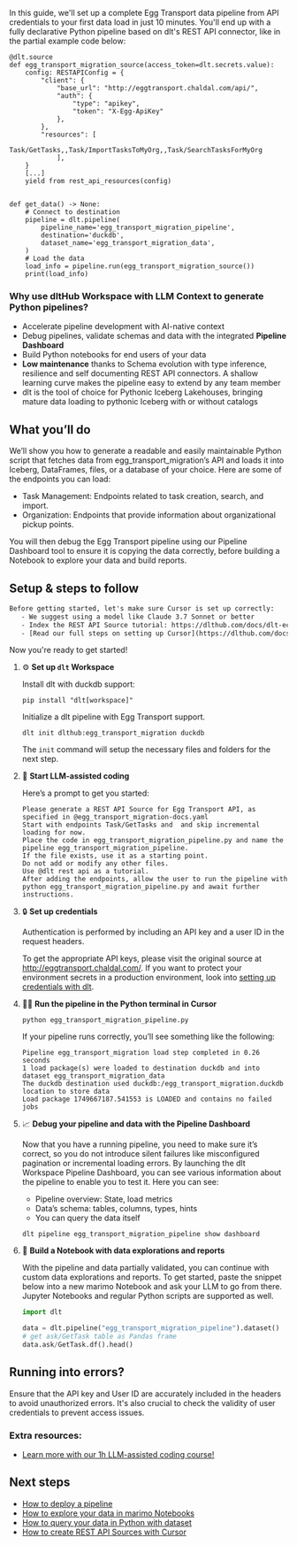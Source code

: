 In this guide, we'll set up a complete Egg Transport data pipeline from API credentials to your first data load in just 10 minutes. You'll end up with a fully declarative Python pipeline based on dlt's REST API connector, like in the partial example code below:

```python-outcome
@dlt.source
def egg_transport_migration_source(access_token=dlt.secrets.value):
    config: RESTAPIConfig = {
        "client": {
            "base_url": "http://eggtransport.chaldal.com/api/",
            "auth": {
                "type": "apikey",
                "token": "X-Egg-ApiKey"
            },
        },
        "resources": [
            Task/GetTasks,,Task/ImportTasksToMyOrg,,Task/SearchTasksForMyOrg
            ],
    }
    [...]
    yield from rest_api_resources(config)


def get_data() -> None:
    # Connect to destination
    pipeline = dlt.pipeline(
        pipeline_name='egg_transport_migration_pipeline',
        destination='duckdb',
        dataset_name='egg_transport_migration_data', 
    )
    # Load the data
    load_info = pipeline.run(egg_transport_migration_source())
    print(load_info) 
```

### Why use dltHub Workspace with LLM Context to generate Python pipelines?

- Accelerate pipeline development with AI-native context
- Debug pipelines, validate schemas and data with the integrated **Pipeline Dashboard**
- Build Python notebooks for end users of your data
- **Low maintenance** thanks to Schema evolution with type inference, resilience and self documenting REST API connectors. A shallow learning curve makes the pipeline easy to extend by any team member
- dlt is the tool of choice for Pythonic Iceberg Lakehouses, bringing mature data loading to pythonic Iceberg with or without catalogs

## What you’ll do

We’ll show you how to generate a readable and easily maintainable Python script that fetches data from egg_transport_migration’s API and loads it into Iceberg, DataFrames, files, or a database of your choice. Here are some of the endpoints you can load:

- Task Management: Endpoints related to task creation, search, and import.
- Organization: Endpoints that provide information about organizational pickup points.

You will then debug the Egg Transport pipeline using our Pipeline Dashboard tool to ensure it is copying the data correctly, before building a Notebook to explore your data and build reports.

## Setup & steps to follow

```default
Before getting started, let's make sure Cursor is set up correctly:
   - We suggest using a model like Claude 3.7 Sonnet or better
   - Index the REST API Source tutorial: https://dlthub.com/docs/dlt-ecosystem/verified-sources/rest_api/ and add it to context as **@dlt rest api**
   - [Read our full steps on setting up Cursor](https://dlthub.com/docs/dlt-ecosystem/llm-tooling/cursor-restapi#23-configuring-cursor-with-documentation)
```

Now you're ready to get started!

1. ⚙️ **Set up `dlt` Workspace**
    
    Install dlt with duckdb support:
    ```shell
    pip install "dlt[workspace]"
    ```

    Initialize a dlt pipeline with Egg Transport support.
    ```shell
    dlt init dlthub:egg_transport_migration duckdb
    ```

    The `init` command will setup the necessary files and folders for the next step.
    
2. 🤠 **Start LLM-assisted coding**
    
    Here’s a prompt to get you started:
    
    ```prompt
    Please generate a REST API Source for Egg Transport API, as specified in @egg_transport_migration-docs.yaml 
    Start with endpoints Task/GetTasks and  and skip incremental loading for now. 
    Place the code in egg_transport_migration_pipeline.py and name the pipeline egg_transport_migration_pipeline. 
    If the file exists, use it as a starting point. 
    Do not add or modify any other files. 
    Use @dlt rest api as a tutorial. 
    After adding the endpoints, allow the user to run the pipeline with python egg_transport_migration_pipeline.py and await further instructions.
    ```

    
3. 🔒 **Set up credentials** 
    
    Authentication is performed by including an API key and a user ID in the request headers.
    
    To get the appropriate API keys, please visit the original source at http://eggtransport.chaldal.com/.
    If you want to protect your environment secrets in a production environment, look into [setting up credentials with dlt](https://dlthub.com/docs/walkthroughs/add_credentials).
    
4. 🏃‍♀️ **Run the pipeline in the Python terminal in Cursor**
    
    ```shell
    python egg_transport_migration_pipeline.py
    ```
    
    If your pipeline runs correctly, you’ll see something like the following:
    
    ```shell
    Pipeline egg_transport_migration load step completed in 0.26 seconds
    1 load package(s) were loaded to destination duckdb and into dataset egg_transport_migration_data
    The duckdb destination used duckdb:/egg_transport_migration.duckdb location to store data
    Load package 1749667187.541553 is LOADED and contains no failed jobs
    ```
    
5. 📈 **Debug your pipeline and data with the Pipeline Dashboard**

    Now that you have a running pipeline, you need to make sure it’s correct, so you do not introduce silent failures like misconfigured pagination or incremental loading errors. By launching the dlt Workspace Pipeline Dashboard, you can see various information about the pipeline to enable you to test it. Here you can see:
    - Pipeline overview: State, load metrics
    - Data’s schema: tables, columns, types, hints
    - You can query the data itself
    
    ```shell
    dlt pipeline egg_transport_migration_pipeline show dashboard
    ```
    
6. 🐍 **Build a Notebook with data explorations and reports**

    With the pipeline and data partially validated, you can continue with custom data explorations and reports. To get started, paste the snippet below into a new marimo Notebook and ask your LLM to go from there. Jupyter Notebooks and regular Python scripts are supported as well.

    
    ```python
    import dlt

   data = dlt.pipeline("egg_transport_migration_pipeline").dataset()
   # get ask/GetTask table as Pandas frame
   data.ask/GetTask.df().head()
    ```

## Running into errors?

Ensure that the API key and User ID are accurately included in the headers to avoid unauthorized errors. It's also crucial to check the validity of user credentials to prevent access issues.

### Extra resources:

- [Learn more with our 1h LLM-assisted coding course!](https://www.youtube.com/watch?v=GGid70rnJuM)

## Next steps

- [How to deploy a pipeline](https://dlthub.com/docs/walkthroughs/deploy-a-pipeline)
- [How to explore your data in marimo Notebooks](https://dlthub.com/docs/general-usage/dataset-access/marimo)
- [How to query your data in Python with dataset](https://dlthub.com/docs/general-usage/dataset-access/dataset)
- [How to create REST API Sources with Cursor](https://dlthub.com/docs/dlt-ecosystem/llm-tooling/cursor-restapi)
